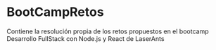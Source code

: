 # BootCampRetos
Contiene la resolución propia de los retos propuestos en el bootcamp Desarrollo FullStack con Node.js y React de LaserAnts
